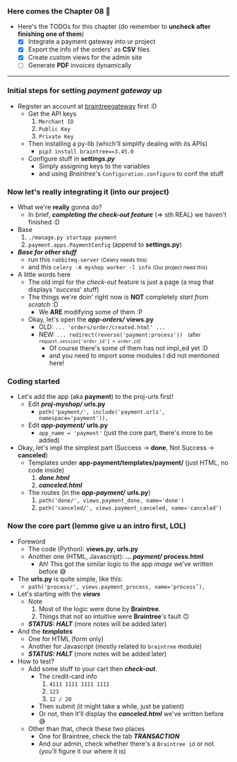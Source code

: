 
### Here comes the Chapter 08 🤣
- Here's the TODOs for this chapter (do remember to **uncheck after finishing one of them**)
    - [x] Integrate a payment gateway into ur project
    - [x] Export the info of the orders' as **CSV** files  
    - [x] Create custom views for the admin site 
    - [ ] Generate **PDF** invoices dynamically 

-----------

### Initial steps for setting *payment gateway* up 
- Register an account at [braintreegateway](https://www.braintreegateway.com) first :D
    - Get the API keys 
        1. ```Merchant ID```
        2. ```Public Key```
        3. ```Private Key```
    - Then installing a py-lib (which'll simplify dealing with its APIs)
        - ```pip3 install braintree==3.45.0```
    - Configure stuff in ***settings.py***
        - Simply assigning keys to the variables 
        - and using *Braintree*'s ```Configuration.configure``` to conf the stuff 
        
### Now let's really **integrating it** (into our project)
- What we're **really** gonna do?
    - In brief, ***completing the check-out feature*** (=> sth REAL) we haven't finished :D
- Base 
    1. ```./manage.py startapp payment```
    2. ```payment.apps.PaymentConfig``` (append to **settings.py**)
- ***Base for other stuff***
    - run this ```rabbitmq-server``` <small>(Celery needs this)</small>
    - and this ```celery -A myshop worker -l info``` <small>(Our project need this)</small>
- A little words here 
    - The old impl for the *check-out* feature is just a page (a msg that displays '*success*' stuff)
    - The things we're doin' right now is **NOT** completely *start from scratch* :D 
        - We **ARE** modifying some of them :P
    - Okay, let's open the ***app-orders/*** **views.py**
        - OLD: ```... 'orders/order/created.html' ...```
        - NEW: ```... redirect(reverse('payment:process')) ``` <small>(after ```request.session['order_id'] = order.id```)</small>
            - Of course there's some of them has not impl_ed yet :D
            - and you need to import some modules I did not mentioned here!

### Coding started 
- Let's add the app (aka **payment**) to the proj-urls first! 
    - Edit ***proj-myshop/*** **urls.py**
        - ```path('payment/', include('payment.urls', namespace='payment')),```
    - Edit ***app-payment/*** **urls.py**
        - ```app_name = 'payment'``` (just the core part, there's more to be added)
- Okay, let's impl the simplest part (Success -> **done**, Not Success -> **canceled**)
    - Templates under **app-payment/templates/payment/** (just HTML, no code inside)
        1. ***done.html***
        2. ***canceled.html***
    - The routes (in the ***app-payment/*** **urls.py**)
        1. ```path('done/', views.payment_done, name='done')```
        2. ```path('canceled/', views.payment_canceled, name='canceled')```

### Now the core part (lemme give u an intro first, LOL)
- Foreword
    - The code (Python): **views.py**, **urls.py**
    - Another one (HTML, Javascript): ***... payment/*** **process.html** 
        - Ah! This got the similar logic to the app *image* we’ve written before 😅
- The **urls.py** is quite simple, like this:
    - ```path('process/', views.payment_process, name='process’),``` 
- Let's starting with the ***views***
    - Note
        1. Most of the logic were done by **Braintree**.
        2. Things that not so intuitive were **Braintree**'s fault 🙃
    - ***STATUS: HALT*** (more notes will be added later)
- And the ***templates*** 
    - One for HTML (form only)
    - Another for Javascript (mostly related to ```braintree``` module)
    - ***STATUS: HALT*** (more notes will be added later)
- How to test?
    - Add some stuff to your cart then ***check-out***.
        - The credit-card info
            1. ```4111 1111 1111 1111```
            2. ```123```
            3. ```12 / 20```
        - Then submit (it might take a while, just be patient)
        - Or not, then it'll display the ***canceled.html*** we've written before 😅
    - Other than that, check these two places
        - One for Braintree, check the tab ***TRANSACTION***
        - And our admin, check whether there's a ```Braintree id``` or not (you'll figure it our where it is)
